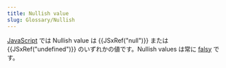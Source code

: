 ```yaml
---
title: Nullish value
slug: Glossary/Nullish
---
```


[JavaScript](/ja/docs/Glossary/JavaScript) では Nullish value は {{JSxRef("null")}} または {{JSxRef("undefined")}} のいずれかの値です。Nullish values は常に [falsy](/ja/docs/Glossary/Falsy) です。
